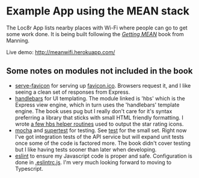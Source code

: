 # Example App using the MEAN stack

The Loc8r App lists nearby places with Wi-Fi where people can go to get some work done.  It is being built following the *[Getting MEAN](https://www.manning.com/books/getting-mean-with-mongo-express-angular-and-node)* book from Manning.

Live demo: http://meanwifi.herokuapp.com/

## Some notes on modules not included in the book

- [serve-favicon](https://www.npmjs.com/package/serve-favicon) for serving up [favicon.ico](public/favicon.ico).  Browsers request it, and I like seeing a clean set of responses from Express.
- [handlebars](https://www.npmjs.com/package/hbs) for UI templating.  The module linked is 'hbs' which is the Express view engine, which in turn uses the 'handlebars' template engine.  The book uses pug but I really don't care for it's syntax preferring a library that sticks with small HTML friendly formatting.  I wrote [a few hbs helper routines](hbs-helpers.js) used to output the star rating icons.
- [mocha](https://www.npmjs.com/package/mocha) and [supertest](https://www.npmjs.com/package/supertest) for testing.  See [test](test) for the small set.  Right now I've got integration tests of the API service but will expand unit tests once some of the code is factored more.  The book didn't cover testing but I like having tests sooner than later when developing.
- [eslint](https://www.npmjs.com/package/eslint) to ensure my Javascript code is proper and safe.  Configuration is done in [.eslintrc.js](.eslintrc.js).  I'm very much looking forward to moving to Typescript.